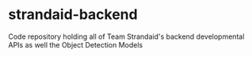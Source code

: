 # strandaid-backend
Code repository holding all of Team Strandaid's backend developmental APIs as well the Object Detection Models

